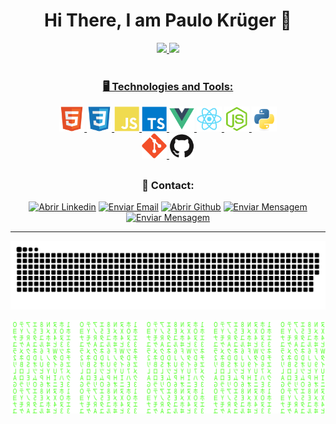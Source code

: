 <h1 align="center">Hi There, I am Paulo Krüger 👋</h1>
    
<!-- Badges
<a href="https://gitpod.io/#https://github.com/Paulo-Krg/Paulo-Krg"><img src="https://img.shields.io/badge/Gitpod-Ready--to--Code-blue?logo=gitpod" alt="Gitpod Ready-to-Code"/></a>
<a href="https://vercel.com/new/clone?repository-url=https://github.com/Paulo-Krg/Paulo-Krg"><img src="https://vercel.com/button" alt="Deploy with Vercel"/></a>
<a href="https://app.netlify.com/start/deploy?repository=https://github.com/Paulo-Krg/Paulo-Krg"><img src="https://www.netlify.com/img/deploy/button.svg" alt="Deploy to Netlify"></a>
-->

<a href="https://github.com/Paulo-Krg">
<div title="My Statistics" align="center">
    <img height="180em" src="https://github-readme-stats.vercel.app/api?username=Paulo-Krg&show_icons=true&theme=algolia&include_all_commits=true&count_private=true"/>
    <img height="180em" src="https://github-readme-stats.vercel.app/api/top-langs/?username=Paulo-Krg&layout=compact&langs_count=7&theme=algolia"/>
</div>

</br>

<h3 align="center">🖥️ Technologies and Tools:</h3>
<div style="display: inline_block" align="center">
  <code><img title="HTML5" alt="HTML Icon" width="40px" src="https://raw.githubusercontent.com/devicons/devicon/master/icons/html5/html5-original.svg"></code>
  <code><img title="CSS3" alt="CSS Icon" width="40px" src="https://raw.githubusercontent.com/devicons/devicon/master/icons/css3/css3-original.svg"></code>
  <code><img title="JavaScript" alt="Js Icon" width="40px" src="https://raw.githubusercontent.com/devicons/devicon/master/icons/javascript/javascript-plain.svg"></code>
  <code><img title="TypeScript" alt="Ts Icon" width="40px" src="https://raw.githubusercontent.com/devicons/devicon/master/icons/typescript/typescript-plain.svg"></code>
  <code><img title="Vue.js" alt="Vue Icon" width="40px" src="https://raw.githubusercontent.com/devicons/devicon/master/icons/vuejs/vuejs-original.svg"></code>
  <code><img title="React.js" alt="React Icon" width="40px" src="https://raw.githubusercontent.com/devicons/devicon/master/icons/react/react-original.svg"></code>
  <code><img title="Node.js" alt="NodeJs Icon" width="40px" src="https://raw.githubusercontent.com/devicons/devicon/master/icons/nodejs/nodejs-original.svg"></code>
  <code><img title="Python" alt="Python Icon" width="40px" src="https://raw.githubusercontent.com/devicons/devicon/master/icons/python/python-original.svg"></code>
  <br>
  <code><img title="Git" alt="Git Icon" width="40px" src="https://raw.githubusercontent.com/devicons/devicon/master/icons/git/git-original.svg"></code>
  <code><img title="Github" alt="Github Icon" width="40px" src="https://raw.githubusercontent.com/devicons/devicon/master/icons/github/github-original.svg"></code>
</div>
</a>

<h2></h2>

<h3 align="center">💬 Contact:</h3>
<div align="center">
  <!-- badge with white background -->
<!--
  <a href="https://www.linkedin.com/in/paulo-kruger-costa" target="_blank"><img title="Abrir Linkedin" src="https://img.shields.io/badge/-LinkedIn-%230077B5?style=for-the-badge&labelColor=white&logo=linkedin&logoColor=0e76a8" target="_blank"></a>
  <a href="mailto:paulo.krg.costa@gmail.com" target="_blank"><img title="Enviar Email" src="https://img.shields.io/badge/-Gmail-FF0000?style=for-the-badge&labelColor=white&logo=gmail&logoColor=FF0000" target="_blank"/></a>
  <a href="https://github.com/Paulo-Krg" target="_blank"><img title="Abrir Github" src="https://img.shields.io/badge/GitHub-black?&style=for-the-badge&labelColor=white&logo=GitHub&logoColor=black"></a>
  <a href="https://wa.me/+5551985484654" target="_blank"><img title="Enviar Mensagem" src="https://img.shields.io/badge/-WhatsApp-25d366?style=for-the-badge&labelColor=white&logo=whatsapp&logoColor=25d366"/></a>
  <a href="https://t.me/+5551985484654" target="_blank"><img title="Enviar Mensagem" src="https://img.shields.io/badge/-Telegram-0088cc?style=for-the-badge&labelColor=white&logo=telegram&logoColor=white"/></a>
  <a href="https://www.youtube.com/" target="_blank"><img title="Abrir Youtube" src="https://img.shields.io/badge/YouTube-FF0000?style=for-the-badge&labelColor=white&logo=youtube&logoColor=FF0000" target="_blank"></a>
  <a href="https://instagram.com/" target="_blank"><img title="Abrir Instagram" src="https://img.shields.io/badge/-Instagram-%23E4405F?style=for-the-badge&labelColor=white&logo=instagram&logoColor=%23E4405F" target="_blank"></a>
  <a href="https://www.twitch.tv/" target="_blank"><img title="Abrir Twitch" src="https://img.shields.io/badge/Twitch-9146FF?style=for-the-badge&labelColor=white&logo=twitch&logoColor=9146FF" target="_blank"></a>
  <a href="https://discord.gg/" target="_blank"><img title="Abrir Discord" src="https://img.shields.io/badge/Discord-7289DA?style=for-the-badge&labelColor=white&logo=discord&logoColor=7289DA" target="_blank"></a>
-->
    
  <!-- badge with white logo -->
  <a href="https://www.linkedin.com/in/paulo-kruger-costa" target="_blank"><img title="Abrir Linkedin" src="https://img.shields.io/badge/-LinkedIn-%230077B5?style=for-the-badge&logo=linkedin&logoColor=white" target="_blank"></a>
  <a href="mailto:paulo.krg.costa@gmail.com" target="_blank"><img title="Enviar Email" src="https://img.shields.io/badge/-Gmail-FF0000?style=for-the-badge&logo=gmail&logoColor=white" target="_blank"/></a>
  <a href="https://github.com/Paulo-Krg" target="_blank"><img title="Abrir Github" src="https://img.shields.io/badge/GitHub-black?&style=for-the-badge&logo=GitHub&logoColor=white"></a>
  <a href="https://wa.me/+5551985484654" target="_blank"><img title="Enviar Mensagem" src="https://img.shields.io/badge/-WhatsApp-25d366?style=for-the-badge&logo=whatsapp&logoColor=white"/></a>
  <a href="https://t.me/+5551985484654" target="_blank"><img title="Enviar Mensagem" src="https://img.shields.io/badge/-Telegram-0088cc?style=for-the-badge&logo=telegram&logoColor=white"/></a>
<!--
  <a href="https://www.youtube.com/" target="_blank"><img title="Abrir Youtube" src="https://img.shields.io/badge/YouTube-FF0000?style=for-the-badge&logo=youtube&logoColor=white" target="_blank"></a>
  <a href="https://instagram.com/" target="_blank"><img title="Abrir Instagram" src="https://img.shields.io/badge/-Instagram-%23E4405F?style=for-the-badge&logo=instagram&logoColor=white" target="_blank"></a>
  <a href="https://www.twitch.tv/" target="_blank"><img title="Abrir Twitch" src="https://img.shields.io/badge/Twitch-9146FF?style=for-the-badge&logo=twitch&logoColor=white" target="_blank"></a>
  <a href="https://discord.gg/" target="_blank"><img title="Abrir Discord" src="https://img.shields.io/badge/Discord-7289DA?style=for-the-badge&logo=discord&logoColor=white" target="_blank"></a>
-->
    
  <!-- small flat square -->
<!--
  <a href="https://www.linkedin.com/in/paulo-kruger-costa" target="_blank"><img src="https://img.shields.io/badge/LinkedIn-%230077B5.svg?&style=flat-square&logo=linkedin&logoColor=white"></a>
  <a href="mailto:paulo.krg.costa@gmail.com" target="_blank"><img src="https://img.shields.io/badge/-Gmail-FF0000?style=flat-square&labelColor=FF0000&logo=gmail&logoColor=white"/></a>
  <a href="https://github.com/Paulo-Krg" target="_blank"><img src="https://img.shields.io/badge/GitHub-black?&style=flat-square&logo=GitHub&logoColor=white"></a>
  <a href="https://wa.me/+5551985484654" target="_blank"><img src="https://img.shields.io/badge/-WhatsApp-25d366?style=flat-square&labelColor=25d366&logo=whatsapp&logoColor=white"/></a>
  <a href="https://t.me/+5551985484654" target="_blank"><img src="https://img.shields.io/badge/-Telegram-0088cc?style=flat-square&labelColor=0088cc&logo=telegram&logoColor=white"/></a>
  <a href="https://www.youtube.com/" target="_blank"><img title="Abrir Youtube" src="https://img.shields.io/badge/YouTube-FF0000?style=flat-square&logo=youtube&logoColor=white" target="_blank"></a>
  <a href="https://instagram.com/" target="_blank"><img title="Abrir Instagram" src="https://img.shields.io/badge/-Instagram-%23E4405F?style=flat-square&logo=instagram&logoColor=white" target="_blank"></a>
  <a href="https://www.twitch.tv/" target="_blank"><img title="Abrir Twitch" src="https://img.shields.io/badge/Twitch-9146FF?style=flat-square&logo=twitch&logoColor=white" target="_blank"></a>
  <a href="https://discord.gg/" target="_blank"><img title="Abrir Discord" src="https://img.shields.io/badge/Discord-7289DA?style=flat-square&logo=discord&logoColor=white" target="_blank"></a>
-->
</div>

<!--
<div align="center">
  <a href="https://www.linkedin.com/in/paulo-kruger-costa" target="_blank"><img title="Abrir Linkedin" src="./linkedin.svg" target="_blank"></a>
  <a href="mailto:paulo.krg.costa@gmail.com" target="_blank"><img title="Enviar Email" src="./gmail.svg" target="_blank"></a>
</div>
-->

<hr>

![Snake animation](https://github.com/Paulo-Krg/Paulo-Krg/blob/output/github-contribution-grid-snake.svg)

![MatrixSVG](./matrix.svg)

<!-- IMAGES
<div align="center">
    <img src="https://super.abril.com.br/wp-content/uploads/2016/09/super_imggato_digitando_0.gif" width="350">
    <img src="./matrix.svg" width="100%">
</div>
-->

<!--
Here are some ideas to get you started:
- 🔭 I’m currently working on ...
- 🌱 I’m currently learning ...
-->
